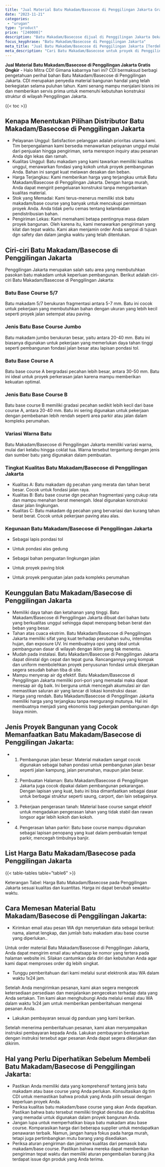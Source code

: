 ```yaml
---
title: "Jual Material Batu Makadam/Basecose di Penggilingan Jakarta Gratis Ongkir"
date: "2023-11-21"
categories:
 - "urugan"
type: "product"
price: "[240000]"
description: "Batu Makadam/Basecose dijual di Penggilingan Jakarta Dekat. Batu Makadam/Basecose ini sering dipakai dalam proyek konstruksi sebagai material jalan yang kokoh dan tahan lama. Kontak kami untuk mendapatkan informasi lebih lanjut."
focus_keyphrase: "Batu Makadam/Basecose di Penggilingan Jakarta"
meta_title: "Jual Batu Makadam/Basecose di Penggilingan Jakarta [Terdekat] - CDI"
meta_description: "Cari Batu Makadam/Basecose untuk proyek di Penggilingan Jakarta? Kami menyediakan Batu Makadam/Basecose berkualitas untuk bahan pondasi. Segera dapatkan penawaran terbaik."
---
```


**Jual Material Batu Makadam/Basecose di Penggilingan Jakarta Gratis Ongkir** - Halo Mitra CDI! Gimana kabarnya hari ini? CDI bermaksud berbagi pengetahuan perihal bahan Batu Makadam/Basecose di Penggilingan Jakarta. CDI merupakan penyedia material bangunan handal yang telah berkegiatan selama puluhan tahun. Kami senang mampu menjalani bisnis ini dan memberikan servis prima untuk memenuhi kebutuhan konstruksi struktur di wilayah Penggilingan Jakarta.

{{< toc >}}

## Kenapa Menentukan Pilihan Distributor Batu Makadam/Basecose di Penggilingan Jakarta

*   Pelayanan Unggul: Satisfaction pelanggan adalah prioritas utama kami. Tim berpengalaman kami bersedia menawarkan pelayanan unggul mulai dari penjualan hingga pengiriman, serta merespon inquiry atau pesanan Anda dgn lekas dan ramah.
*   Kualitas Unggul: Batu makadam yang kami tawarkan memiliki kualitas unggul, menawarkan fondasi yang kokoh untuk proyek pembangunan Anda. Bahan ini sangat kuat melawan desakan dan beban.
*   Harga Terjangkau: Kami memberikan harga yang terjangkau untuk Batu Makadam/Basecose di Penggilingan Jakarta. Dengan harga murah, Anda dapat mengirit pengeluaran konstruksi tanpa mengorbankan kualitas material.
*   Stok yang Memadai: Kami terus-menerus memiliki stok batu makadam/base course yang banyak untuk mencukupi permintaan proyek Anda. Anda tidak perlu cemas tentang kelambatan pendistribusian bahan.
*   Pengiriman Lekas: Kami memahami betapa pentingnya masa dalam proyek bangunan. Oleh karena itu, kami menawarkan pengiriman yang kilat dan tepat waktu. Kami akan menjamin order Anda sampai di tujuan dgn safety dan dalam jangka waktu yang telah ditentukan.

## Ciri-ciri Batu Makadam/Basecose di Penggilingan Jakarta

Penggilingan Jakarta merupakan salah satu area yang membutuhkan pasokan batu makadam untuk keperluan pembangunan. Berikut adalah ciri-ciri Batu Makadam/Basecose di Penggilingan Jakarta:

### Batu Base Course 5/7

Batu makadam 5/7 berukuran fragmentasi antara 5-7 mm. Batu ini cocok untuk pekerjaan yang membutuhkan bahan dengan ukuran yang lebih kecil seperti proyek jalan setempat atau paving.

### Jenis Batu Base Course Jumbo

Batu makadam jumbo berukuran besar, yaitu antara 20-40 mm. Batu ini biasanya digunakan untuk pekerjaan yang memerlukan daya tahan tinggi seperti pembangunan fondasi jalan besar atau lapisan pondasi tol.

### Batu Base Course A

Batu base course A bergradasi pecahan lebih besar, antara 30-50 mm. Batu ini ideal untuk proyek perkerasan jalan karena mampu memberikan kekuatan optimal.

### Jenis Batu Base Course B

Batu base course B memiliki gradasi pecahan sedikit lebih kecil dari base course A, antara 20-40 mm. Batu ini sering digunakan untuk pekerjaan dengan pembebanan lebih rendah seperti area parkir atau jalan dalam kompleks perumahan.

### Variasi Warna Batu

Batu Makadam/Basecose di Penggilingan Jakarta memiliki variasi warna, mulai dari kelabu hingga coklat tua. Warna tersebut tergantung dengan jenis dan sumber batu yang digunakan dalam pembuatan.

### Tingkat Kualitas Batu Makadam/Basecose di Penggilingan Jakarta

*   Kualitas A: Batu makadam dg pecahan yang merata dan tahan berat besar. Cocok untuk fondasi jalan raya.
*   Kualitas B: Batu base course dgn pecahan fragmentasi yang cukup rata dan mampu menahan berat menengah. Ideal digunakan konstruksi dasar jalan lingkungan.
*   Kualitas C: Batu makadam dg pecahan yang bervariasi dan kurang tahan berat berat. Cocok untuk pekerjaan paving atau alas.

### Kegunaan Batu Makadam/Basecose di Penggilingan Jakarta

*   Sebagai lapis pondasi tol

*   Untuk pondasi alas gedung

*   Sebagai bahan penguatan lingkungan jalan

*   Untuk proyek paving blok

*   Untuk proyek penguatan jalan pada kompleks perumahan

## Keunggulan Batu Makadam/Basecose di Penggilingan Jakarta

*   Memiliki daya tahan dan ketahanan yang tinggi. Batu Makadam/Basecose di Penggilingan Jakarta dibuat dari bahan batu yang berkualitas unggul sehingga dapat menopang beban berat dan beban yang besar.
*   Tahan atas cuaca ekstrim. Batu Makadam/Basecose di Penggilingan Jakarta memiliki sifat yang kuat terhadap perubahan suhu, intensitas hujan, dan exposure UV. Ini membuatnya opsi yang ideal untuk pembangunan dasar di wilayah dengan iklim yang tak menentu.
*   Mudah pada instalasi. Batu Makadam/Basecose di Penggilingan Jakarta dapat diinstal dgn cepat dan tepat guna. Rancangannya yang kompak dan uniform membolehkan proyek penyusunan fondasi untuk dikerjakan segera sesudah bahan tiba di site.
*   Mampu menyerap air dg efektif. Batu Makadam/Basecose di Penggilingan Jakarta memiliki pori-pori yang memadai maka dapat meresap air dg baik. Ini berguna untuk mencegah akumulasi air dan memastikan saluran air yang lancar di lokasi konstruksi dasar.
*   Harga yang rendah. Batu Makadam/Basecose di Penggilingan Jakarta memiliki harga yang terjangkau tanpa mengurangi mutunya. Hal ini membuatnya menjadi yang ekonomis bagi pekerjaan pembangunan dgn biaya minim.

## Jenis Proyek Bangunan yang Cocok Memanfaatkan Batu Makadam/Basecose di Penggilingan Jakarta:

*   1. Pembangunan jalan besar: Material makadam sangat cocok digunakan sebagai bahan pondasi untuk pembangunan jalan besar seperti jalan kampung, jalan perumahan, maupun jalan besar.

*   2. Pembuatan Halaman: Batu Makadam/Basecose di Penggilingan Jakarta juga cocok dipakai dalam pembangunan pekarangan. Dengan lapisan yang kuat, batu ini bisa dimanfaatkan sebagai dasar untuk berbagai struktur seperti saung, carport, dan lain sebagainya.

*   3. Pekerjaan pengerasan tanah: Material base course sangat efektif untuk mengadakan pengerasan lahan yang tidak stabil dan rawan longsor agar lebih kokoh dan kokoh.

*   4. Pengerasan lahan parkir: Batu base course mampu digunakan sebagai lapisan penopang yang kuat dalam pembuatan tempat parkir, mencegah timbulnya banjir.

## List Harga Batu Makadam/Basecose pada Penggilingan Jakarta

{{< table-tables table="table6" >}}

Keterangan Tabel: Harga Batu Makadam/Basecose pada Penggilingan Jakarta sesuai kualitas dan kuantitas. Harga ini dapat berubah sewaktu-waktu.

## Cara Memesan Material Batu Makadam/Basecose di Penggilingan Jakarta:

*   Kirimkan email atau pesan WA dgn menyertakan data sebagai berikut: nama, alamat lengkap, dan jumlah batu makadam atau base course yang diperlukan..

Untuk order material Batu Makadam/Basecose di Penggilingan Jakarta, Anda dapat mengirim email atau whatsapp ke nomor yang tertera pada halaman website ini. Silakan cantumkan data diri dan kebutuhan Anda agar kami dapat memproses order dg lebih singkat.
*   Tunggu pemberitahuan dari kami melalui surat elektronik atau WA dalam waktu 1x24 jam.

Setelah Anda mengirimkan pesanan, kami akan segera mengecek ketersediaan persediaan dan menjalankan pengecekan terhadap data yang Anda sertakan. Tim kami akan menghubungi Anda melalui email atau WA dalam waktu 1x24 jam untuk memberikan pemberitahuan mengenai pesanan Anda.
*   Lakukan pembayaran sesuai dg panduan yang kami berikan.

Setelah menerima pemberitahuan pesanan, kami akan menyampaikan instruksi pembayaran kepada Anda. Lakukan pembayaran berdasarkan dengan instruksi tersebut agar pesanan Anda dapat segera dikerjakan dan dikirim.

## Hal yang Perlu Diperhatikan Sebelum Membeli Batu Makadam/Basecose di Penggilingan Jakarta:

*   Pastikan Anda memiliki data yang komprehensif tentang jenis batu makadam atau base course yang Anda perlukan. Konsultasikan dg tim CDI untuk memastikan bahwa produk yang Anda pilih sesuai dengan keperluan proyek Anda.
*   Periksa kualitas batu makadam/base course yang akan Anda dapatkan. Pastikan bahwa batu tersebut memiliki tingkat densitas dan durabilitas yang memadai untuk digunakan dalam proyek bangunan Anda.
*   Jangan lupa untuk memperhatikan biaya batu makadam atau base course. Komparasikan harga dari beberapa supplier untuk mendapatkan penawaran terbaik. Namun, jangan hanya fokus pada harga murah, tetapi juga pertimbangkan mutu barang yang disediakan.
*   Periksa aturan pengiriman dan jaminan kualitas dari pemasok batu makadam/base course. Pastikan bahwa mereka dapat memberikan pengiriman tepat waktu dan memiliki aturan pengembalian barang jika terdapat issue dgn produk yang Anda terima.